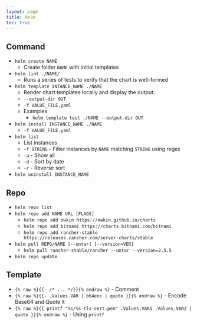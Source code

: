 ```yaml
---
layout: page
title: Helm
toc: true
---
```


## Command

- `helm create NAME`
  - Create folder `NAME` with initial templates
- `helm lint ./NAME/`
  - Runs a series of tests to verify that the chart is well-formed
- `helm template INTANCE_NAME ./NAME`
  - Render chart templates locally and display the output.
  - `--output-dir OUT`
  - `-f VALUE_FILE.yaml`
  - Examples
    - `helm template test ./NAME --output-dir OUT`
- `helm install INSTANCE_NAME ./NAME`
  - `-f VALUE_FILE.yaml`
- `helm list`
  - List instances
  - `-f STRING` - Filter instances by `NAME` matching `STRING` using regex
  - `-a` - Show all
  - `-d` - Sort by date
  - `-r` - Reverse sort
- `helm uninstall INSTANCE_NAME`


## Repo
- `helm repo list`
- `helm repo add NAME URL [FLAGS]`
  - `helm repo add owkin https://owkin.github.io/charts`
  - `helm repo add bitnami https://charts.bitnami.com/bitnami`
  - `helm repo add rancher-stable https://releases.rancher.com/server-charts/stable`
- `helm pull REPO/NAME [--untar] [--version=VER]`
  - `helm pull rancher-stable/rancher --untar --version=2.5.5`
- `helm repo update`


## Template

- `{% raw %}{{- /* ... */}}{% endraw %}` - Comment
- `{% raw %}{{- .Values.VAR | b64enc | quote }}{% endraw %}` - Encode Base64 and Quote it
- `{% raw %}{{ printf "%s/%s-tls-cert.pem" .Values.VAR1 .Values.VAR2 | quote }}{% endraw %}` - Using `printf`
